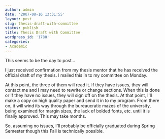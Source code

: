 ```yaml
---
author: admin
date: '2007-08-16 13:31:55'
layout: post
slug: thesis-draft-with-committee
status: publish
title: Thesis Draft with Committee
wordpress_id: '1780'
categories:
- Academic
---
```

This seems to be the day to post...

I just received confirmation from my thesis mentor that he has received the official draft of my thesis. I mailed this in to my committee on Monday.

At this point, the three of them will read it. If they have issues, they will contact me and I may need to rewrite or change sections. When this is done or if they have no issues, they will sign off on the thesis. At that point, I'll make a copy on high quality paper and send it in to my program. From there on, it will wind its way through the bureaucratic mazes of the university, being examined for margin sizes, the lack of bolded fonts, etc. until it is finally approved. This may take months.

So, assuming no issues, I'll probably be officially graduated during Spring Semester though this Fall is technically possible.
